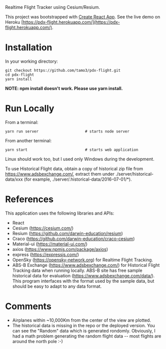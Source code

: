 Realtime Flight Tracker usiing Cesium/Resium.

This project was bootstrapped with [Create React App](https://github.com/facebook/create-react-app).
See the live demo on Heroku [https://pdx-flight.herokuapp.com/](https://pdx-flight.herokuapp.com/).

# Installation

In your working directory:

    git checkout https://github.com/tamo3/pdx-flight.git
    cd pdx-flight
    yarn install

**NOTE: npm install doesn't work. Please use yarn install.**

# Run Locally

From a terminal:

    yarn run server                     # starts node server

From another terminal:

    yarn start                          # starts web application

Linux should work too, but I used only Windows during the development.

To use Historical Flight data, obtain a copy of historical zip file from https://www.adsbexchange.com/, extract them under ./server/historical-data/xxx (for example, ./server/.historical-data/2016-07-01/\*).

# References

This application uses the following libraries and APIs:

- React
- Cesium (https://cesium.com/)
- Resium (https://github.com/darwin-education/resium)
- Craco (https://github.com/darwin-education/craco-cesium)
- Material-ui (https://material-ui.com/)
- axios (https://www.npmjs.com/package/axios)
- express (https://expressjs.com/)
- OpenSky (https://opensky-network.org) for Realtime Flight Tracking.
- ABS-B Exchange (https://www.adsbexchange.com/) for Historical Flight Tracking data when running locally.
  ABS-B site has free sample historical data for evaluation (https://www.adsbexchange.com/data/).
  This program interfaces with the format used by the sample data, but should be easy to adapt to any data format.

# Comments

- Airplanes within ~10,000Km from the center of the view are plotted.
- The historical data is missing in the repo or the deployed version. You can see the "Random" data which is generated rondomly. Obviously, I had a math problem generating the random flight data -- most flights are around the north pole :-)
